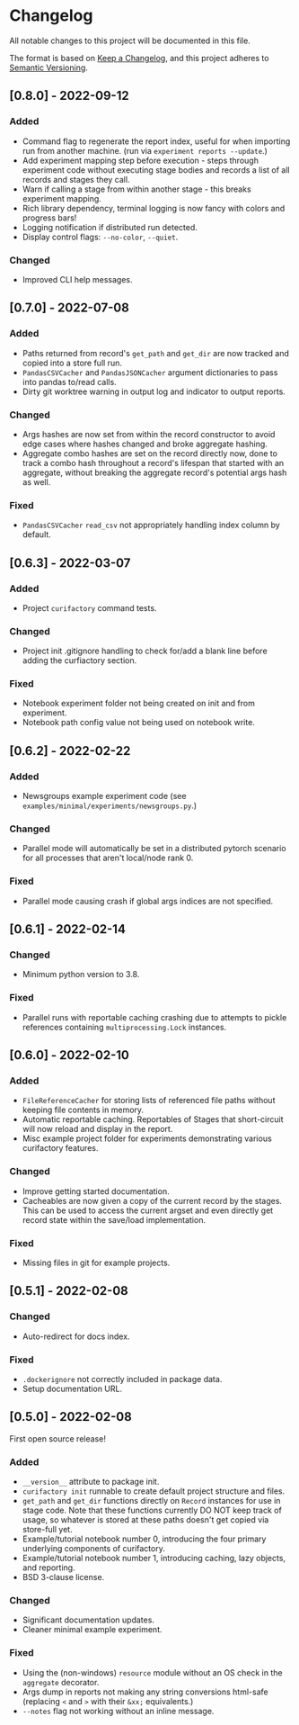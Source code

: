 # Changelog
All notable changes to this project will be documented in this file.

The format is based on [Keep a Changelog](https://keepachangelog.com/en/1.0.0/),
and this project adheres to [Semantic Versioning](https://semver.org/spec/v2.0.0.html).


## [0.8.0] - 2022-09-12

### Added
- Command flag to regenerate the report index, useful for when importing run
  from another machine. (run via `experiment reports --update`.)
- Add experiment mapping step before execution - steps through experiment code
  without executing stage bodies and records a list of all records and stages
  they call.
- Warn if calling a stage from within another stage - this breaks experiment mapping.
- Rich library dependency, terminal logging is now fancy with colors and
  progress bars!
- Logging notification if distributed run detected.
- Display control flags: `--no-color`, `--quiet`.

### Changed
- Improved CLI help messages.




## [0.7.0] - 2022-07-08

### Added
- Paths returned from record's `get_path` and `get_dir` are now tracked and copied
  into a store full run.
- `PandasCSVCacher` and `PandasJSONCacher` argument dictionaries to pass into pandas
  to/read calls.
- Dirty git worktree warning in output log and indicator to output reports.

### Changed
- Args hashes are now set from within the record constructor to avoid edge cases
  where hashes changed and broke aggregate hashing.
- Aggregate combo hashes are set on the record directly now, done to track a
  combo hash throughout a record's lifespan that started with an aggregate,
  without breaking the aggregate record's potential args hash as well.

### Fixed
- `PandasCSVCacher` `read_csv` not appropriately handling index column by default.



## [0.6.3] - 2022-03-07

### Added
- Project `curifactory` command tests.

### Changed
- Project init .gitignore handling to check for/add a blank line before adding
  the curfiactory section.

### Fixed
- Notebook experiment folder not being created on init and from experiment.
- Notebook path config value not being used on notebook write.




## [0.6.2] - 2022-02-22

### Added
- Newsgroups example experiment code (see `examples/minimal/experiments/newsgroups.py`.)

### Changed
- Parallel mode will automatically be set in a distributed pytorch scenario for
  all processes that aren't local/node rank 0.

### Fixed
- Parallel mode causing crash if global args indices are not specified.




## [0.6.1] - 2022-02-14

### Changed
- Minimum python version to 3.8.

### Fixed
- Parallel runs with reportable caching crashing due to attempts to pickle
  references containing `multiprocessing.Lock` instances.




## [0.6.0] - 2022-02-10

### Added
- `FileReferenceCacher` for storing lists of referenced file paths without keeping
  file contents in memory.
- Automatic reportable caching. Reportables of Stages that short-circuit will now
  reload and display in the report.
- Misc example project folder for experiments demonstrating various curifactory
  features.

### Changed
- Improve getting started documentation.
- Cacheables are now given a copy of the current record by the stages. This can
  be used to access the current argset and even directly get record state within
  the save/load implementation.

### Fixed
- Missing files in git for example projects.




## [0.5.1] - 2022-02-08

### Changed
- Auto-redirect for docs index.

### Fixed
- `.dockerignore` not correctly included in package data.
- Setup documentation URL.




## [0.5.0] - 2022-02-08

First open source release!

### Added
- `__version__` attribute to package init.
- `curifactory init` runnable to create default project structure and files.
- `get_path` and `get_dir` functions directly on `Record` instances for use in
  stage code. Note that these functions currently DO NOT keep track of usage, so
  whatever is stored at these paths doesn't get copied via store-full yet.
- Example/tutorial notebook number 0, introducing the four primary underlying
  components of curifactory.
- Example/tutorial notebook number 1, introducing caching, lazy objects, and
  reporting.
- BSD 3-clause license.

### Changed
- Significant documentation updates.
- Cleaner minimal example experiment.

### Fixed
- Using the (non-windows) `resource` module without an OS check in the `aggregate`
  decorator.
- Args dump in reports not making any string conversions html-safe (replacing
  `<` and `>` with their `&xx;` equivalents.)
- `--notes` flag not working without an inline message.
